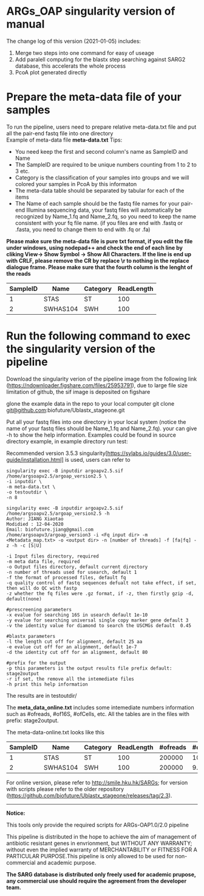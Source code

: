 ARGs_OAP singularity version of manual
==========================================

The change log of this version (2021-01-05) includes:
1. Merge two steps into one command for easy of useage
2. Add paralell computing for the blastx step searching against SARG2 database, this accelerats the whole process
3. PcoA plot generated directly

Prepare the meta-data file of your samples  
==========================================
To run the pipeline, users need to prepare relative meta-data.txt file and put all the pair-end fastq file into one directory  
Example of meta-data file **meta-data.txt**  Tips:   
* You need keep the first and second column's name as SampleID and Name
* The SampleID are required to be unique numbers counting from 1 to 2 to 3 etc.
* Category is the classification of your samples into groups and we will colored your samples in PcoA by this informaton
* The meta-data table should be separated by tabular for each of the items 
* The Name of each sample should be the fastq file names for your pair-end Illumina sequencing data, your fastq files will automatically be recognized by Name_1.fq and Name_2.fq, so you need to keep the name consistent with your fq file name. (if you files are end with .fastq or .fasta, you need to change them to end with .fq or .fa)
 
**Please make sure the meta-data file is pure txt format, if you edit the file under windows, using nodepad++ and check the end of each line by cliking View-> Show Symbol -> Show All Characters. If the line is end up with CRLF, please remove the CR by replace \r to nothing in the replace dialogue frame. Please make sure that the fourth column is the lenght of the reads**

SampleID | Name | Category | ReadLength     
---------|------|----------|---------  
 1       | STAS | ST       | 100   
 2       | SWHAS104 | SWH  | 100   

Run the following command to exec the singularity version of the pipeline
==================================
Download  the singularity verion of the pipeline image from the following link (https://ndownloader.figshare.com/files/25953791), due to large file size limitation of github, the sif image is deposited on figshare

glone the example data in the repo to your local computer
   git clone  git@github.com:biofuture/Ublastx_stageone.git

Put all your fastq files into one directory in your local system (notice the name of your fastq files should be Name_1.fq and Name_2.fq). your can give -h to show the help information. Examples could be found in source directory example, in example directory run test:   
	
  Recommended version 3.5.3 singularity[https://sylabs.io/guides/3.0/user-guide/installation.html] is used, users can refer to 


    singularity exec -B inputdir argoapv2.5.sif /home/argsoapv2.5/argoap_version2.5 \
    -i inputdir \
    -m meta-data.txt \
    -o testoutdir \
    -n 8 

    singularity exec -B inputdir argoapv2.5.sif /home/argsoapv2.5/argoap_version2.5 -h 
    Author: JIANG Xiaotao
    Modidied : 12-04-2020
    Email: biofuture.jiang@gmail.com
    /home/argsoapv3/argoap_version3 -i <Fq input dir> -m <Metadata_map.txt> -o <output dir> -n [number of threads] -f [fa|fq] -z -h -c [S|U]

    -i Input files directory, required
    -m meta data file, required
    -o Output files directory, default current directory
    -n number of threads used for usearch, default 1
    -f the format of processed files, default fq
    -q quality control of fastq sequences defualt not take effect, if set, then will do QC with fastp
    -z whether the fq files were .gz format, if -z, then firstly gzip -d, default(none)    

    #prescreening parameters 
    -x evalue for searching 16S in usearch default 1e-10
    -y evalue for searching universal single copy marker gene default 3
    -v the identity value for diamond to search the USCMGs default  0.45

    #blastx parameters
    -l the length cut off for alignment, default 25 aa 
    -e evalue cut off for an alignment, default 1e-7
    -d the identity cut off for an alignment, default 80 

    #prefix for the output 
    -p this parameters is the output results file prefix default: stage2output
    -r if set, the remove all the intemediate files
    -h print this help information

The results are in testoutdir/

The **meta_data_online.txt** includes some intemediate numbers information such as #ofreads, #of16S, #ofCells, etc. All the tables are in the files with prefix: stage2output.

The meta-data-online.txt looks like this 

SampleID | Name | Category | ReadLength |#ofreads | #of16S| **#ofCell**   
---------|------|-----------|----------|-------|----|---- 
 1       | STAS | ST  | 100| 200000 | 10.1  |   4.9
 2       | SWHAS104 | SWH | 100|200000 | 9.7 |    4.1

For online version, please refer to http://smile.hku.hk/SARGs; for version with scripts please refer to the older repository (https://github.com/biofuture/Ublastx_stageone/releases/tag/2.3).  

------------------------------------------------------------------------------------------------------------------------  
**Notice:**

This tools only provide the required scripts for ARGs-OAP1.0/2.0 pipeline

This pipeline is distributed in the hope to achieve the aim of management of antibiotic resistant genes in envrionment, but WITHOUT ANY WARRANTY; without even the implied warranty of MERCHANTABILITY or FITNESS FOR A PARTICULAR PURPOSE.This pipeline is only allowed to be used for non-commercial and academic purpose.

**The SARG database is distributed only freely used for academic prupose, any commercial use should require the agreement from the developer team.** 
